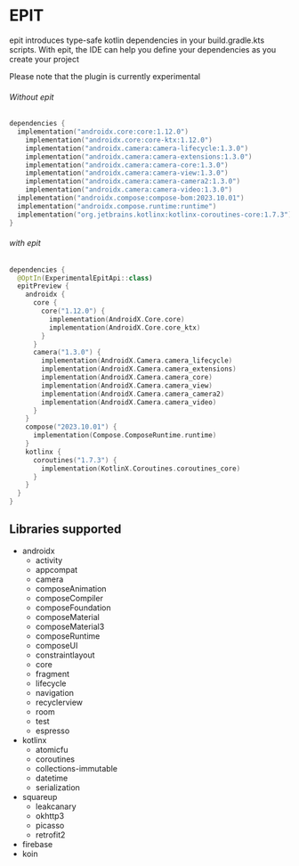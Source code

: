 # EPIT

epit introduces type-safe kotlin dependencies in your build.gradle.kts scripts. With epit, the IDE can help you define your dependencies as you create your project

Please note that the plugin is currently experimental
###### Without epit
```Kotlin
dependencies {
  implementation("androidx.core:core:1.12.0")
    implementation("androidx.core:core-ktx:1.12.0")
    implementation("androidx.camera:camera-lifecycle:1.3.0")
    implementation("androidx.camera:camera-extensions:1.3.0")
    implementation("androidx.camera:camera-core:1.3.0")
    implementation("androidx.camera:camera-view:1.3.0")
    implementation("androidx.camera:camera-camera2:1.3.0")
    implementation("androidx.camera:camera-video:1.3.0")
  implementation("androidx.compose:compose-bom:2023.10.01")
  implementation("androidx.compose.runtime:runtime")
  implementation("org.jetbrains.kotlinx:kotlinx-coroutines-core:1.7.3")
}
```

###### with epit
```Kotlin
dependencies {
  @OptIn(ExperimentalEpitApi::class)
  epitPreview {
    androidx {
      core {
        core("1.12.0") {
          implementation(AndroidX.Core.core)
          implementation(AndroidX.Core.core_ktx)
        }
      }
      camera("1.3.0") {
        implementation(AndroidX.Camera.camera_lifecycle)
        implementation(AndroidX.Camera.camera_extensions)
        implementation(AndroidX.Camera.camera_core)
        implementation(AndroidX.Camera.camera_view)
        implementation(AndroidX.Camera.camera_camera2)
        implementation(AndroidX.Camera.camera_video)
      }
    }
    compose("2023.10.01") {
      implementation(Compose.ComposeRuntime.runtime)
    }
    kotlinx {
      coroutines("1.7.3") {
        implementation(KotlinX.Coroutines.coroutines_core)
      }
    }
  }
}
```

## Libraries supported

- androidx
  - activity
  - appcompat
  - camera
  - composeAnimation
  - composeCompiler
  - composeFoundation
  - composeMaterial
  - composeMaterial3
  - composeRuntime
  - composeUI
  - constraintlayout
  - core
  - fragment
  - lifecycle
  - navigation
  - recyclerview
  - room
  - test
  - espresso
- kotlinx
  - atomicfu
  - coroutines
  - collections-immutable
  - datetime
  - serialization
- squareup
  - leakcanary
  - okhttp3
  - picasso
  - retrofit2
- firebase
- koin
